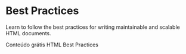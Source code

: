 # Best Practices

Learn to follow the best practices for writing maintainable and scalable HTML documents.

<ResourceGroupTitle>Conteúdo grátis</ResourceGroupTitle>
<BadgeLink badgeText='Read' colorScheme='yellow' href='https://github.com/hail2u/html-best-practices'>HTML Best Practices</BadgeLink>

